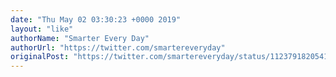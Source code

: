 ```yaml
---
date: "Thu May 02 03:30:23 +0000 2019"
layout: "like"
authorName: "Smarter Every Day"
authorUrl: "https://twitter.com/smartereveryday"
originalPost: "https://twitter.com/smartereveryday/status/1123791820541001728"
---
```

